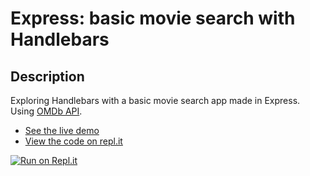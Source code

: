 # Express: basic movie search with Handlebars

## Description
Exploring Handlebars with a basic movie search app made in Express. Using [OMDb API](http://www.omdbapi.com/).

+ [See the live demo](https://express-basic-movie-search-with-handlebars--rjlevy.repl.co/?target=_blank)
+ [View the code on repl.it](https://repl.it/@rjlevy/Express-basic-movie-search-with-handlebars)

[![Run on Repl.it](https://repl.it/badge/github/rolandjlevy/Express-basic-movie-search-with-handlebars)](https://repl.it/github/rolandjlevy/Express-basic-movie-search-with-handlebars)
